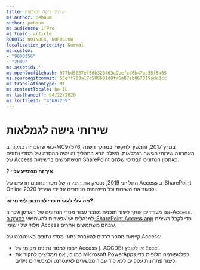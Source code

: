 ```yaml
---
title: שירותי גישה לגמלאות
ms.author: pebaum
author: pebaum
ms.audience: ITPro
ms.topic: article
ROBOTS: NOINDEX, NOFOLLOW
localization_priority: Normal
ms.custom:
- "9000356"
- "2009"
ms.assetid: ''
ms.openlocfilehash: 977bd5887ef58b328463a9befcd6b47ac55f5a85
ms.sourcegitcommit: 55eff703a17e500681d8fa6a87eb067019ade3cc
ms.translationtype: MT
ms.contentlocale: he-IL
ms.lasthandoff: 04/22/2020
ms.locfileid: "43687259"
---
```

# <a name="access-services-retirement"></a>שירותי גישה לגמלאות

כפי שהוכרזה במקור ב-MC97576, במרץ 2017, והמשיך לתקשר במהלך השנה האחרונה שירותי הגישה בגמלאות. השלב הבא בתהליך זה יהיה ההסרה של מסדי נתונים של Access המשתמשים ברשימות SharePoint כאחסון הנתונים הבסיסי שלהם.

**? איך זה משפיע עליי**

החל יוני 2019, נפסיק את היצירה של מסדי נתונים חדשים של Access ב-SharePoint Online ולסגור את השירות וכל היישומים הנותרים על ידי אפריל 2020.

**מה עלי לעשות כדי להתכונן לשינוי זה?**

אנו מעודדים אותך ליצור תוכנית מעבר עבור מסדי הנתונים של הארגון שלך ב-Access. למנהלים יש אפשרות להשתמש [בסורק ה-SharePoint Access app](https://github.com/SharePoint/PnP-Tools/tree/master/Solutions/SharePoint.AccessApp.Scanner) כדי לקבל רשימת מלאי של יישומי Access שבהם משתמשים אתרים.

קיימות מספר דרכים להעברת נתוני מסדי נתונים באינטרנט של Access:

- ייבוא למסד נתונים מקומי של Access (. ACCDB) או לקובץ Excel.
- כמו כן, אנו ממליצים לחקור את Microsoft PowerApps כפלטפורמה חלופית כדי ליצור פתרונות עסקיים ללא קוד עבור מכשירים לאינטרנט ולמכשירים ניידים.